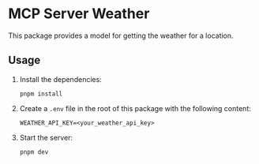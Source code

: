# MCP Server Weather

This package provides a model for getting the weather for a location.

## Usage

1.  Install the dependencies:

    ```
    pnpm install
    ```

2.  Create a `.env` file in the root of this package with the following content:

    ```
    WEATHER_API_KEY=<your_weather_api_key>
    ```

3.  Start the server:

    ```
    pnpm dev
    ```